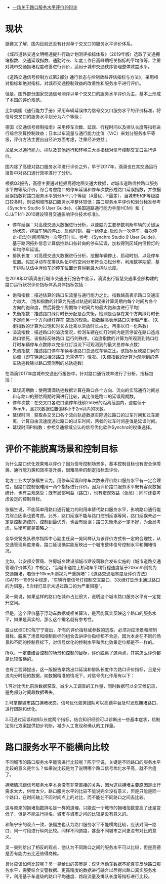 - [一场关于路口服务水平评价的辩论](http://www.7its.com/html/2020/anli_0903/9398.html)

# 现状

据赛文了解，国内目前还没有针对单个交叉口的服务水平评价体系。

《城市道路交通文明畅通提升行动计划测评指标体系》（2019年版）选取了交通拥堵指数、交通延误指数、通勤时长、年度工作日高峰期相关指标的平均值等，注重对城市交通拥堵程度改善进行评价，适用于城市交通秩序管理整体效益水平。

《道路交通信号控制方式第2部分 通行状态与控制效益评估指标与方法》，采用相对指标和绝对指标，对城市交通控制效益的改善性和服务水平进行评价。

但是，国外部分国家交通信号测评以单个交叉口的服务水平评价为主，基本上形成了本国的评价规范。

比如美国《通行能力手册》采用车辆延误作为信号交叉口服务水平的评价标准，将信号交叉口的服务水平划分为六个等级；

德国《交通信号控制指南》采用停车次数、延误、行程时间以及排队长度等指标进行综合测算控制效益；日本以车流量与通行能力比值（V/C）来划分服务水平等级，评价方法主要出自经济方面考虑，注重经济效益；

加拿大以通行能力、排队及其他运行和环境三大类指标对信号控制交叉口进行评价。

国内除了高德对路口服务水平进行评价之外，早于2017年，滴滴也在其交通运行报告中对路口通行效率进行了分析。

根据Q2报告，高德主要通过挖掘高德地图交通大数据，对城市道路信控路口服务水平做等级评价，综合考虑路口的停车延误和停车次数形成路口延误指数，并依据延误指数将路口服务水平划分A-F六个等级（A最优，F最差），当城市E和F等级路口较多时，则说明城市路口服务水平整体较低；路口服务水平评价和划分标准参考《Synchro Studio 9 User Guide》、《美国道路通行能力手册HCM》和《 CJJ/T141-2010建设项目交通影响评价技术标准》。

- 停车延误：对高德交通大数据进行分析，以速度为主要参数判断车辆的关键运动状态，挖掘车辆的停止、启动时刻，每一组停止-启动为一次停车，每次停止-启动时间间隔为一次等灯时长。参考 《Synchro Studio 9 User Guide》，基于路网拓扑信息计算信控路口各转向的停车延误，加权得到区域内信控灯的车均停车延误。
- 排队长度：对高德交通大数据进行分析，挖掘车辆停止、启动时刻，以及停车位置。假定浮动车在排队队伍中的空间分布符合泊松分布，利用数学期望，基于排队队伍中浮动车的停车位置计算得到最大排队长度。

在2018年Q1滴滴出行城市交通出行报告中显示，滴滴出行智慧交通事业部构建的路口运行状况评价指标体系具体指标包括：

- 饱和指数：描述估算的路口车流量与通行能力之比。指数越高表示路口交通压力越大。（饱和指数的计算为先通过轨迹的延误来计算周期内每个时间片各个方向的饱和度，然后将整个周期每个时间片的最大饱和度进行平均） 
- 失衡指数：描述路口绿灯时长分配是否失衡，检测是否存在某个方向绿灯时长不足而另一个方向绿灯存在 空放的现象。指数越高表示路口失衡越严重。（失衡指数的计算为过饱和时长占比乘以空放时长占比，再乘以归一化系数）
- 溢流指数：描述路口的溢流情况，检测车辆在红灯时间内是否停留在路口造成路口锁死，该指标反映路口 运行的秩序。（溢流指数的计算为所观测到路口红灯时车辆停车点数除以完全红灯溢流下可观测到的最大总停车点数）
- 失调指数：描述路口停车车辆与该路口总通过车辆之比。该指标反映路口间的协调（即车辆通过相邻路口 无需停车）情况。（失调指数的计算为观测到的停车轨迹数除以路口观测到的总轨迹数）

在滴滴2017年度城市交通出行报告中，针对路口通行效率进行了分析，指标包括：

- 延误周期数：使用滴滴轨迹数据计算在路口各个方向、流向的实际通行时间总和与路口的预估周期时间进行比较，其比值是路口的延误周期数。
- 停车次数：在交叉口各进口道停车线前250米的距离范围内，速度低于9km/h，且2次数据位置偏移小于2m以内的次数。
- 延误时间：获取各交叉口各个流向轨迹数据实际通过路口的过车时间和过车距离，计算自由流速度通过路口的过车时间，两者的过车时间差值是延误时间。
- 延误时间PI指数：参考交通领域公认的信号优化软件Synchro的权重选择。

# 评价不能脱离场景和控制目标

为什么路口优化效果难以评价？因为信号控制场景多，基本控制目标也有安全保障类、通行能力类和效率提升类，很难简单的制定指标去评价。

北方工业大学张福生认为，用停车延误和停车次数来评价路口服务水平有一定合理性，但路口控制很难用一两个指标进行评价。因为评价路口服务水平既有客观数据统计，也有主观感受；既有局部利益（路口），也有宏观效益（全局）；同时还要考虑设定的控制目标。

张福生说，不能简单用路口通行能力的利用率替代路口服务水平，影响路口通行能力综合因素也要考虑。此外，路口延误不能与路口控制延误等同，路口延误未必一定是控制造成的，控制到最优秀，也会有延误；路口失衡未必一定不好，为全局考虑，失衡可能是策略之一。

金华交警支队秩序指挥中心副主任吴一昊同样认为该评价方式有一定的合理性，从交通管理角度来看，路口延误确实能反映出一个城市整体信号控制水平和拥堵情况。

比如，公安部交管局、住房城乡建设部城市建设司联合发布实施的《城市道路交通管理评价体系》中规定，“当城市道路上机动车平均行程速度低于20km/h则视为交通拥堵，若低于10km/h则视为严重拥堵”；《道路交通阻塞度及评价方法》(GA115—1995)中规定，“车辆行至信号灯控制交叉路口，3次绿灯显示未通过路口的为阻塞，5次绿灯显示未通过路口的为严重阻塞”。

吴一昊说，如果这样的路口在城市占比很大，说明这个城市路口服务水平有一定提升空间。

但是，这个评价基于浮动车数据或相关算法，是否能真实反映这个路口的服务水平，如果是真实的，那么这个排名就有参考性。

振业优控CEO陈宁宁提出，所有的评价指标或参数的选取，必须对应场景和控制目标。脱离了场景和控制目标的组合去讲评价指标都不合适，因为本身在不同的场景和不同的控制目标下，对信号优化的控制水平和优化效果定位都是不一样的。

所以，一定要结合控制的场景和控制的目标，评价脱离了这两点，其实怎么评价都是比较蛮横的。

也有工程师提出，这一版报告拿路出口延误和排队长度作为路口评价指标，且是分流向分时段的数据，如数据精准的情况下，对信号优化作用有以下：

1.可对比优化前后数据获取，减少人工调查的工作量，同时数据可以全天候记录，避免部分时间段数据丢失。

2.可掌握城市路口拥堵状态，信号优化服务团队可以高德平台及时发现拥堵路口，进行跟踪和优化。

3.可通过延误和排队长度两个指标，结合知识经验可以诊断出一些基本症状，给制定优化方案提供初步判断，减少人工发现和确认的工作量。

# 路口服务水平不能横向比较

不同城市的路口服务水平能否进行比较呢？陈宁宁说，关键是不同路口的服务水平比较的意义是什么？如果说比较是为了说明哪个路口信号优化水平高，就不合适了。

拥堵情况跟信号服务水平本身没有非常直接的关系，因为这些拥堵主要原因是出行需求太大，供给太少。路口服务水平的比较不能说完全没有意义，但是只能是同一个路口，在时间轴上不同时间点上的对比，而不能在不同路口之间去比较。

这与原来的拥堵指数排名是一样的道理，只能说一个城市的拥堵指数变高了还是变低了，但是不能进行排名，城市与城市之间的比较是没有意义的。

和陈宁宁的观点一致，张福生也认为路口服务水平不能横向比较，应该对同一路口、同一时段进行纵向比较。同样不同道路，甚至不同城市之间更没有对比的意义。

吴一昊则给出了相反的观点，他认为不同路口之间的服务水平可以比较，但是高德是否有能力去比还值得商榷。

具体应该如何比较呢？吴一昊给出的答案是：仅凭浮动车数据不能真实反映路口服务水平，需要结合交警数据、更高精度的数据进行融合以后得出路口真实服务水平，利用基于车道级的路口平均速度、路段流量及排队长度等指标进行比较。